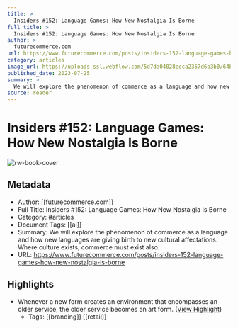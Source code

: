 ```yaml
---
title: >
  Insiders #152: Language Games: How New Nostalgia Is Borne
full_title: >
  Insiders #152: Language Games: How New Nostalgia Is Borne
author: >
  futurecommerce.com
url: https://www.futurecommerce.com/posts/insiders-152-language-games-how-new-nostalgia-is-borne
category: articles
image_url: https://uploads-ssl.webflow.com/5d7da04028ecca2357d6b3b0/64bee46446150ada6146361d_Insiders%20Images%20(1).png
published_date: 2023-07-25
summary: >
  We will explore the phenomenon of commerce as a language and how new languages are giving birth to new cultural affectations. Where culture exists, commerce must exist also.
source: reader
---
```

# Insiders #152: Language Games: How New Nostalgia Is Borne

![rw-book-cover](https://uploads-ssl.webflow.com/5d7da04028ecca2357d6b3b0/64bee46446150ada6146361d_Insiders%20Images%20(1).png)

## Metadata
- Author: [[futurecommerce.com]]
- Full Title: Insiders #152: Language Games: How New Nostalgia Is Borne
- Category: #articles
- Document Tags: [[ai]] 
- Summary: We will explore the phenomenon of commerce as a language and how new languages are giving birth to new cultural affectations. Where culture exists, commerce must exist also.
- URL: https://www.futurecommerce.com/posts/insiders-152-language-games-how-new-nostalgia-is-borne

## Highlights
- Whenever a new form creates an environment that encompasses an older service, the older service becomes an art form. ([View Highlight](https://read.readwise.io/read/01h668n91gpnwcffryaqt9wdkn))
    - Tags: [[branding]] [[retail]] 


